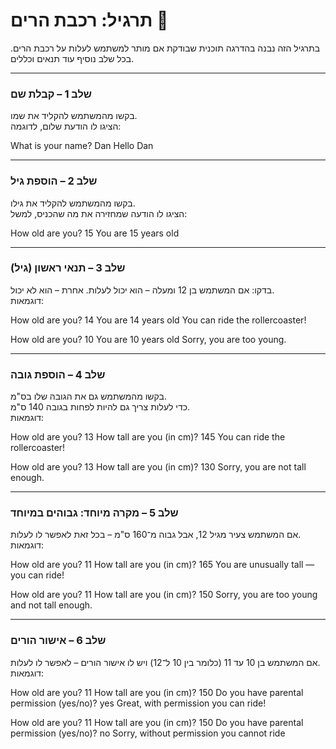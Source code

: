 # תרגיל: רכבת הרים 🎢  

בתרגיל הזה נבנה בהדרגה תוכנית שבודקת אם מותר למשתמש לעלות על רכבת הרים. בכל שלב נוסיף עוד תנאים וכללים.  

---

### שלב 1 – קבלת שם  
בקשו מהמשתמש להקליד את שמו.  
הציגו לו הודעת שלום, לדוגמה:  

What is your name? Dan
Hello Dan


---

### שלב 2 – הוספת גיל  
בקשו מהמשתמש להקליד את גילו.  
הציגו לו הודעה שמחזירה את מה שהכניס, למשל:  

How old are you? 15
You are 15 years old


---

### שלב 3 – תנאי ראשון (גיל)  
בדקו: אם המשתמש בן 12 ומעלה – הוא יכול לעלות. אחרת – הוא לא יכול.  
דוגמאות:  

How old are you? 14
You are 14 years old
You can ride the rollercoaster!

How old are you? 10
You are 10 years old
Sorry, you are too young.


---

### שלב 4 – הוספת גובה  
בקשו מהמשתמש גם את הגובה שלו בס"מ.  
כדי לעלות צריך גם להיות לפחות בגובה 140 ס"מ.  
דוגמאות:  

How old are you? 13
How tall are you (in cm)? 145
You can ride the rollercoaster!

How old are you? 13
How tall are you (in cm)? 130
Sorry, you are not tall enough.


---

### שלב 5 – מקרה מיוחד: גבוהים במיוחד  
אם המשתמש צעיר מגיל 12, אבל גבוה מ־160 ס"מ – בכל זאת לאפשר לו לעלות.  
דוגמאות:  

How old are you? 11
How tall are you (in cm)? 165
You are unusually tall — you can ride!

How old are you? 11
How tall are you (in cm)? 150
Sorry, you are too young and not tall enough.


---

### שלב 6 – אישור הורים  
אם המשתמש בן 10 עד 11 (כלומר בין 10 ל־12) ויש לו אישור הורים – לאפשר לו לעלות.  
דוגמאות:  

How old are you? 11
How tall are you (in cm)? 150
Do you have parental permission (yes/no)? yes
Great, with permission you can ride!

How old are you? 11
How tall are you (in cm)? 150
Do you have parental permission (yes/no)? no
Sorry, without permission you cannot ride